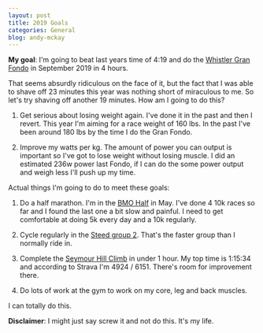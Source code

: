```yaml
---
layout: post
title: 2019 Goals
categories: General
blog: andy-mckay
---
```


**My goal**: I'm going to beat last years time of 4:19 and do the [Whistler Gran Fondo](https://www.rbcgranfondo.com/whistler/) in September 2019 in 4 hours.

That seems absurdly ridiculous on the face of it, but the fact that I was able to shave off 23 minutes this year was nothing short of miraculous to me. So let's try shaving off another 19 minutes. How am I going to do this?

1. Get serious about losing weight again. I've done it in the past and then I revert. This year I'm aiming for a race weight of 160 lbs. In the past I've been around 180 lbs by the time I do the Gran Fondo. 

2. Improve my watts per kg. The amount of power you can output is important so I've got to lose weight without losing muscle. I did an estimated 236w power last Fondo, if I can do the some power output and weigh less I'll push up my time.

Actual things I'm going to do to meet these goals:

1. Do a half marathon. I'm in the [BMO Half](https://bmovanmarathon.ca/) in May. I've done 4 10k races so far and I found the last one a bit slow and painful. I need to get comfortable at doing 5k every day and a 10k regularly.

2. Cycle regularly in the [Steed group 2](https://steedcycles.com/ride-clubs/). That's the faster group than I normally ride in.

3. Complete the [Seymour Hill Climb](https://www.strava.com/segments/612178?filter=current_year) in under 1 hour. My top time is 1:15:34 and according to Strava I'm 4924 / 6151. There's room for improvement there.

4. Do lots of work at the gym to work on my core, leg and back muscles.

I can totally do this.

**Disclaimer**: I might just say screw it and not do this. It's my life.